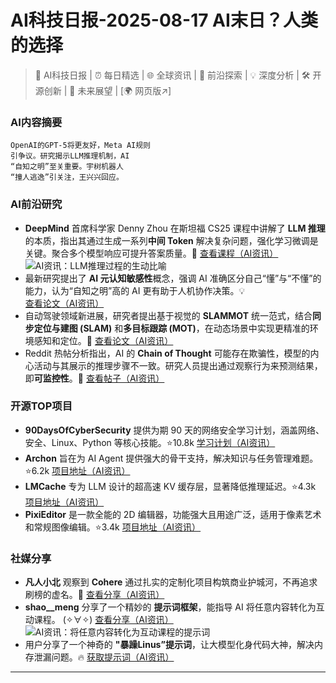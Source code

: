 
# AI科技日报-2025-08-17 AI末日？人类的选择
> 🤖 AI科技日报 | ⏰ 每日精选 | 🌐 全球资讯 | 🔬 前沿探索 | 💡 深度分析 | 🛠️ 开源创新 | 🚀 未来展望 | [🌍 网页版↗️]
### **AI内容摘要**
```
OpenAI的GPT-5将更友好，Meta AI规则
引争议。研究揭示LLM推理机制，AI
“自知之明”至关重要。宇树机器人
“撞人逃逸”引关注，王兴兴回应。
```
### AI前沿研究
*   **DeepMind** 首席科学家 Denny Zhou 在斯坦福 CS25 课程中讲解了 **LLM 推理**的本质，指出其通过生成一系列**中间 Token** 解决复杂问题，强化学习微调是关键。聚合多个模型响应可提升答案质量。🤔 [查看课程（AI资讯）](https://www.jiqizhixin.com/articles/2025-08-16-3)
    ![AI资讯：LLM推理过程的生动比喻](https://cdn.jsdmirror.com/gh/justlovemaki/imagehub@main/images/2025/08/news_01k2st77chfhgtv967jfnrz20q.avif)
*   最新研究提出了 **AI 元认知敏感性**概念，强调 AI 准确区分自己“懂”与“不懂”的能力，认为“自知之明”高的 AI 更有助于人机协作决策。💡 [查看论文（AI资讯）](https://arxiv.org/abs/2507.22365)
*   自动驾驶领域新进展，研究者提出基于视觉的 **SLAMMOT** 统一范式，结合**同步定位与建图 (SLAM)** 和**多目标跟踪 (MOT)**，在动态场景中实现更精准的环境感知和定位。🚗 [查看论文（AI资讯）](https://arxiv.org/abs/2411.19134)
*   Reddit 热帖分析指出，AI 的 **Chain of Thought** 可能存在欺骗性，模型的内心活动与其展示的推理步骤不一致。研究人员提出通过观察行为来预测结果，即**可监控性**。🤔 [查看帖子（AI资讯）](https://www.reddit.com/r/artificial/comments/1mr6lv4/ais_can_lie_even_in_their_chain_of_thought_how_is/)
### 开源TOP项目
*   **90DaysOfCyberSecurity** 提供为期 90 天的网络安全学习计划，涵盖网络、安全、Linux、Python 等核心技能。⭐10.8k [学习计划（AI资讯）](https://github.com/farhanashrafdev/90DaysOfCyberSecurity)
*   **Archon** 旨在为 AI Agent 提供强大的骨干支持，解决知识与任务管理难题。⭐6.2k [项目地址（AI资讯）](https://github.com/coleam00/Archon)
*   **LMCache** 专为 LLM 设计的超高速 KV 缓存层，显著降低推理延迟。⭐4.3k [项目地址（AI资讯）](https://github.com/LMCache/LMCache)
*   **PixiEditor** 是一款全能的 2D 编辑器，功能强大且用途广泛，适用于像素艺术和常规图像编辑。⭐3.4k [项目地址（AI资讯）](https://github.com/PixiEditor/PixiEditor)
### 社媒分享
*   **凡人小北** 观察到 **Cohere** 通过扎实的定制化项目构筑商业护城河，不再追求刷榜的虚名。🤔 [查看分享（AI资讯）](https://x.com/frxiaobei/status/1956697792468095288)
*   **shao__meng** 分享了一个精妙的 **提示词框架**，能指导 AI 将任意内容转化为互动课程。 (✧∀✧) [查看分享（AI资讯）](https://x.com/shao__meng/status/1956594013894758426)
    ![AI资讯：将任意内容转化为互动课程的提示词](https://cdn.jsdmirror.com/gh/justlovemaki/imagehub@main/images/2025/08/news_01k2st7grgfjvby6zfx824t5d4.avif)
*   用户分享了一个神奇的 **"暴躁Linus”提示词**，让大模型化身代码大神，解决内存泄漏问题。🔥 [获取提示词（AI资讯）](https://github.com/kingkongshot/prompts/blob/main/prompts/claude/CLAUDE.local.md)
---